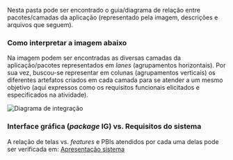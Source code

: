 Nesta pasta pode ser encontrado o guia/diagrama de relação entre pacotes/camadas da aplicação (representado pela imagem, descrições e arquivos que seguem).

### Como interpretar a imagem abaixo

Na imagem podem ser encontradas as diversas camadas da aplicação/pacotes representados em _lanes_ (agrupamentos horizontais). Por sua vez, buscou-se representar em colunas (agrupamentos verticais) os diferentes artefatos criados em cada camada para se atender a um mesmo objetivo (aqui expressos como os requisitos funcionais elicitados e especificados na atividade).

![Diagrama de integração](https://github.com/vladimirbelinski/trab04-ead/blob/master/%5B5%5D%20Guia%20de%20integra%C3%A7%C3%A3o/diagramaIntegracao.png)

### Interface gráfica (_package_ IG) vs. Requisitos do sistema

A relação de telas vs. _features_ e PBIs atendidos por cada uma delas pode ser verificada em: <a href="https://github.com/vladimirbelinski/trab04-ead/blob/master/%5B5%5D%20Guia%20de%20integra%C3%A7%C3%A3o/apresentacaoSistemaBibliotecaFive.pdf">Apresentação sistema</a>
